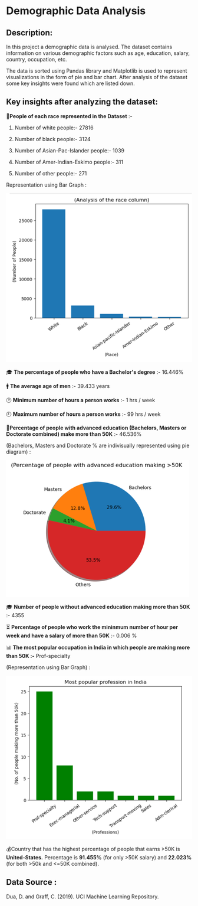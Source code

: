 # **Demographic Data Analysis**

## **Description:**

In this project a demographic data is analysed. The dataset contains information on various demographic factors such as age, education, salary, country, occupation, etc.

The data is sorted using Pandas library and Matplotlib is used to represent visualizations in the form of pie and bar chart.
After analysis of the dataset some key insights were found which are listed down.

## **Key insights after analyzing the dataset:**

👥**People of each race represented in the Dataset** :-

1) Number of white people:- 27816

2) Number of black people:- 3124

3) Number of Asian-Pac-Islander people:- 1039

4) Number of Amer-Indian-Eskimo people:- 311

5) Number of other people:- 271

Representation using Bar Graph :

<img src="images/bar-race.png">

🎓 **The percentage of people who have a Bachelor's degree** :- 16.446%

🚹 **The average age of men** :- 39.433 years

🕑 **Minimum number of hours a person works** :- 1 hrs / week

🕘 **Maximum number of hours a person works** :- 99 hrs / week

📜**Percentage of people with advanced education (Bachelors, Masters or Doctorate combined) make more than 50K** :- 46.536%

(Bachelors, Masters and Doctorate % are indivisually represented using pie diagram) :

<img src="images/pie.png">

🎓 **Number of people without advanced education making more than 50K** :- 4355

⏳ **Percentage of people who work the mininmum number of hour per week and have a salary of more than 50K** :- 0.006 %

📊 **The most popular occupation in India in which people are making more than 50K :-** Prof-specialty

(Representation using Bar Graph) :

<img src="images/bar-ind.png">

💰Country that has the highest percentage of people that earns \>50K is **United-States.** Percentage is **91.455%** (for only \>50K salary) and **22.023%** (for both \>50k and \<=50K combined).

## **Data Source :**

Dua, D. and Graff, C. (2019). UCI Machine Learning Repository.
